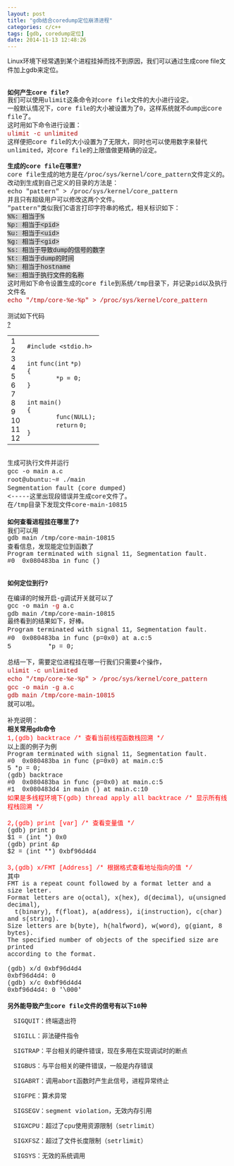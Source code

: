 ```yaml
---
layout: post
title: "gdb结合coredump定位崩溃进程"
categories: c/c++
tags: [gdb, coredump定位]
date: 2014-11-13 12:48:26
---
```


<span style="border-collapse: separate;">Linux环境下经常遇到某个进程挂掉而找不到原因，我们可以通过生成core file文件加上gdb来定位。</span></span></span></p>
<div>
	&nbsp;</div>
<div>
	<span style="font-size: 14px;"><strong><span style="font-family: courier new,courier,monospace;"><span style="border-collapse: separate;">如何产生core file?</span></span></strong></span></div>
<div>
	<span style="font-size: 14px;"><span style="font-family: courier new,courier,monospace;"><span style="border-collapse: separate;"><span style="line-height: 19px; background-color: rgb(255, 255, 255);">我们可以使用ulimit这条命令对core file文件的大小进行设定。</span></span></span></span></div>
<div>
	<span style="font-size: 14px;"><span style="font-family: courier new,courier,monospace;"><span style="line-height: 19px; background-color: rgb(255, 255, 255);">一般默认情况下，core file的大小被设置为了0，这样系统就不dump出core file了。</span></span></span></div>
<div>
	<span style="font-size: 14px;"><span style="font-family: courier new,courier,monospace;"><span style="line-height: 19px; background-color: rgb(255, 255, 255);">这时用如下命令进行设置：</span><br style="font-family: Verdana,Geneva,Arial,Helvetica,sans-serif; font-size: 13px; line-height: 19px; background-color: rgb(255, 255, 255);">
	<span style="line-height: 19px; background-color: rgb(255, 255, 255);"><font color="#AD0000">ulimit -c unlimited</font></span><br style="font-family: Verdana,Geneva,Arial,Helvetica,sans-serif; font-size: 13px; line-height: 19px; background-color: rgb(255, 255, 255);">
	<span style="line-height: 19px; background-color: rgb(255, 255, 255);">这样便把core file的大小设置为了无限大，同时也可以使用数字来替代unlimited，对core file的上限值做更精确的设定。</span></span></span></div>
<div>
	&nbsp;</div>
<div>
	<span style="font-size: 14px;"><strong><span style="font-family: courier new,courier,monospace;"><span style="line-height: 19px;">生成的core file在哪里?</span></span></strong></span></div>
<div>
	<span style="font-size: 14px;"><span style="font-family: courier new,courier,monospace;"><span style="line-height: 19px;"><span style="background-color: rgb(255, 255, 255);">core file生成的地方是在/proc/sys/kernel/core_pattern文件定义的。</span></span></span></span></div>
<div>
	<span style="font-size: 14px;"><span style="font-family: courier new,courier,monospace;"><span style="line-height: 19px;"><span style="background-color: rgb(255, 255, 255);">改动到生成到自己定义的目录的方法是：</span><br style="font-size: 13px; background-color: rgb(255, 255, 255);">
	<span style="background-color: rgb(255, 255, 255);">echo "pattern" &gt; /proc/sys/kernel/core_pattern</span><br style="font-size: 13px; background-color: rgb(255, 255, 255);">
	<span style="background-color: rgb(255, 255, 255);">并且只有超级用户可以修改这两个文件。</span></span></span></span></div>
<div>
	<span style="font-size: 14px;"><span style="font-family: courier new,courier,monospace;"><span style="line-height: 19px;"><span style="background-color: rgb(255, 255, 255);">"pattern"类似我们C语言打印字符串的格式，相关标识如下：</span></span></span></span></div>
<div>
	<span style="font-size: 14px;"><span style="font-family: courier new,courier,monospace;"><span style="line-height: 19px;"><span style="background-color: rgb(211, 211, 211);">%%: 相当于%</span><br>
	<span style="background-color: rgb(211, 211, 211);">%p: 相当于&lt;pid&gt;</span><br>
	<span style="background-color: rgb(211, 211, 211);">%u: 相当于&lt;uid&gt;</span><br>
	<span style="background-color: rgb(211, 211, 211);">%g: 相当于&lt;gid&gt;</span><br>
	<span style="background-color: rgb(211, 211, 211);">%s: 相当于导致dump的信号的数字</span><br>
	<span style="background-color: rgb(211, 211, 211);">%t: 相当于dump的时间</span><br>
	<span style="background-color: rgb(211, 211, 211);">%h: 相当于hostname</span><br>
	<span style="background-color: rgb(211, 211, 211);">%e: 相当于执行文件的名称</span></span></span></span></div>
<div>
	<span style="font-size: 14px;"><span style="font-family: courier new,courier,monospace;"><span style="line-height: 19px;">这时用如下命令设置生成的core file到系统/tmp目录下，并记录pid以及执行文件名</span></span></span></div>
<div>
	<span style="font-size: 14px;"><span style="font-family: courier new,courier,monospace;"><font color="#AD0000"><span style="line-height: 19px;"><span style="background-color: rgb(255, 255, 255);">echo "/tmp/core-%e-%p" &gt;&nbsp;</span></span><span style="line-height: 19px;">/proc/sys/kernel/core_pattern</span></font></span></span></div>
<div>
	&nbsp;</div>
<div>
	<span style="font-size: 14px;"><span style="font-family: courier new,courier,monospace;"><span style="line-height: 19px;"><span style="background-color: rgb(255, 255, 255);">测试如下代码</span></span></span></span></div>
<div>
	<div><div id="highlighter_838434" class="syntaxhighlighter  cpp"><div class="toolbar"><span><a href="#" class="toolbar_item command_help help">?</a></span></div><table border="0" cellpadding="0" cellspacing="0"><tbody><tr><td class="gutter"><div class="line number1 index0 alt2">1</div><div class="line number2 index1 alt1">2</div><div class="line number3 index2 alt2">3</div><div class="line number4 index3 alt1">4</div><div class="line number5 index4 alt2">5</div><div class="line number6 index5 alt1">6</div><div class="line number7 index6 alt2">7</div><div class="line number8 index7 alt1">8</div><div class="line number9 index8 alt2">9</div><div class="line number10 index9 alt1">10</div><div class="line number11 index10 alt2">11</div><div class="line number12 index11 alt1">12</div></td><td class="code"><div class="container"><div class="line number1 index0 alt2"><code class="cpp preprocessor">#include &lt;stdio.h&gt;</code></div><div class="line number2 index1 alt1">&nbsp;</div><div class="line number3 index2 alt2"><code class="cpp color1 bold">int</code> <code class="cpp plain">func(</code><code class="cpp color1 bold">int</code> <code class="cpp plain">*p)</code></div><div class="line number4 index3 alt1"><code class="cpp plain">{</code></div><div class="line number5 index4 alt2"><code class="cpp spaces">&nbsp;&nbsp;&nbsp;&nbsp;&nbsp;&nbsp;&nbsp;&nbsp;</code><code class="cpp plain">*p = 0;</code></div><div class="line number6 index5 alt1"><code class="cpp plain">}</code></div><div class="line number7 index6 alt2">&nbsp;</div><div class="line number8 index7 alt1"><code class="cpp color1 bold">int</code> <code class="cpp plain">main()</code></div><div class="line number9 index8 alt2"><code class="cpp plain">{</code></div><div class="line number10 index9 alt1"><code class="cpp spaces">&nbsp;&nbsp;&nbsp;&nbsp;&nbsp;&nbsp;&nbsp;&nbsp;</code><code class="cpp plain">func(NULL);</code></div><div class="line number11 index10 alt2"><code class="cpp spaces">&nbsp;&nbsp;&nbsp;&nbsp;&nbsp;&nbsp;&nbsp;&nbsp;</code><code class="cpp keyword bold">return</code> <code class="cpp plain">0;</code></div><div class="line number12 index11 alt1"><code class="cpp plain">}</code></div></div></td></tr></tbody></table></div></div>
</div>
<div>
	&nbsp;</div>
<div>
	<span style="font-size: 14px;"><span style="font-family: courier new,courier,monospace;"><span style="line-height: 19px;"><span style="background-color: rgb(255, 255, 255);">生成可执行文件并运行</span></span></span></span></div>
<div>
	<span style="font-size: 14px;"><span style="font-family: courier new,courier,monospace;"><span style="line-height: 19px;"><span style="background-color: rgb(255, 255, 255);">gcc -o main a.c</span></span></span></span></div>
<div>
	<span style="font-size: 14px;"><span style="font-family: courier new,courier,monospace;"><span style="line-height: 19px;"><span style="background-color: rgb(255, 255, 255);">root@ubuntu:~# ./main<br>
	Segmentation fault (core dumped)&nbsp;</span></span></span></span></div>
<div>
	<span style="font-size: 14px;"><span style="font-family: courier new,courier,monospace;"><span style="line-height: 19px;"><span style="background-color: rgb(255, 255, 255);">&lt;-----这里出现段错误并生成core文件了。</span></span></span></span></div>
<div>
	<span style="font-size: 14px;"><span style="font-family: courier new,courier,monospace;"><span style="line-height: 19px;"><span style="background-color: rgb(255, 255, 255);">在/tmp目录下发现文件</span></span>core-main-10815&nbsp;</span></span></div>
<div>
	&nbsp;</div>
<div>
	<span style="font-size: 14px;"><strong><span style="font-family: courier new,courier,monospace;">如何查看进程挂在哪里了?</span></strong></span></div>
<div>
	<span style="font-size: 14px;"><span style="font-family: courier new,courier,monospace;">我们可以用</span></span></div>
<div>
	<span style="font-size: 14px;"><span style="font-family: courier new,courier,monospace;">gdb main /tmp/core-main-10815&nbsp;</span></span></div>
<div>
	<span style="font-size: 14px;"><span style="font-family: courier new,courier,monospace;">查看信息，发现能定位到函数了</span></span></div>
<div>
	<span style="font-size: 14px;"><span style="font-family: courier new,courier,monospace;">Program terminated with signal 11, Segmentation fault.<br>
	#0&nbsp; 0x080483ba in func ()</span></span></div>
<div>
	&nbsp;</div>
<p>
	<span style="font-size: 14px;"><strong><span style="font-family: courier new,courier,monospace;">如何定位到行?</span></strong></span></p>
<div>
	<span style="font-size: 14px;"><span style="font-family: courier new,courier,monospace;">在编译的时候开启-g调试开关就可以了</span></span></div>
<div>
	<span style="font-size: 14px;"><span style="font-family: courier new,courier,monospace;"><span style="border-collapse: separate;"><span style="line-height: 19px;">gcc -o main&nbsp;<font color="#AD0000">-g</font>&nbsp;a.c</span></span></span></span></div>
<div>
	<span style="font-size: 14px;"><span style="font-family: courier new,courier,monospace;"><span style="border-collapse: separate;"><span style="line-height: 19px;"><span style="border-collapse: separate; line-height: normal;">gdb main /tmp/core-main-10815&nbsp;</span></span></span></span></span></div>
<div>
	<span style="font-size: 14px;"><span style="font-family: courier new,courier,monospace;"><span style="line-height: 19px;">最终看到的结果如下，好棒。</span></span></span></div>
<div>
	<span style="font-size: 14px;"><span style="font-family: courier new,courier,monospace;"><span style="border-collapse: separate;"><span style="line-height: 19px;">Program terminated with signal 11, Segmentation fault.<br>
	#0&nbsp; 0x080483ba in func (p=0x0) at a.c:5<br>
	5&nbsp;&nbsp;&nbsp;&nbsp;&nbsp;&nbsp;&nbsp;&nbsp;&nbsp; *p = 0;</span></span></span></span></div>
<div>
	&nbsp;</div>
<div>
	<span style="font-size: 14px;"><span style="font-family: courier new,courier,monospace;"><span style="line-height: 19px;">总结一下，需要定位进程挂在哪一行我们只需要4个操作，</span></span></span></div>
<div>
	<span style="font-size: 14px;"><span style="font-family: courier new,courier,monospace;"><font color="#AD0000"><span style="line-height: 19px;"><span style="border-collapse: separate; line-height: normal;"><span style="line-height: 19px;">ulimit -c unlimited</span></span></span></font></span></span></div>
<div>
	<span style="font-size: 14px;"><span style="font-family: courier new,courier,monospace;"><font color="#AD0000"><span style="line-height: 19px;"><span style="border-collapse: separate; line-height: normal;"><span style="line-height: 19px;"><span style="border-collapse: separate; line-height: normal;"><span style="line-height: 19px;"><span style="background-color: rgb(255, 255, 255);">echo "/tmp/core-%e-%p" &gt;&nbsp;</span></span><span style="line-height: 19px;">/proc/sys/kernel/core_pattern</span></span></span></span></span></font></span></span></div>
<div>
	<span style="font-size: 14px;"><span style="color: rgb(173, 0, 0); font-family: 'courier new',courier,monospace; line-height: 19px;">gcc -o main&nbsp;-g&nbsp;a.c</span></span></div>
<div>
	<span style="font-size: 14px;"><span style="color: rgb(173, 0, 0); font-family: 'courier new',courier,monospace;">gdb main /tmp/core-main-10815&nbsp;</span></span></div>
<div>
	<span style="font-size: 14px;"><span style="font-family: courier new,courier,monospace;">就可以啦。</span></span></div>
<div>
	&nbsp;</div>
<div>
	<span style="font-size: 14px;"><span style="font-family: courier new,courier,monospace;">补充说明：</span></span></div>
<div>
	<strong><span style="font-size: 14px;"><span style="font-family: courier new,courier,monospace;">相关常用gdb命令</span></span></strong></div>
<div>
	<span style="font-size: 14px;"><span style="font-family: courier new,courier,monospace;"><span style="color: rgb(255, 0, 0);">1,(gdb) backtrace /* 查看当前线程函数栈回溯 */</span></span></span></div>
<div>
	<span style="font-size: 14px;"><span style="font-family: courier new,courier,monospace;">以上面的例子为例</span></span></div>
<div>
	<span style="font-size: 14px;"><span style="font-family: courier new,courier,monospace;">Program terminated with signal 11, Segmentation fault.</span></span></div>
<div>
	<span style="font-size: 14px;"><span style="font-family: courier new,courier,monospace;">#0 &nbsp;0x080483ba in func (p=0x0) at main.c:5</span></span></div>
<div>
	<span style="font-size: 14px;"><span style="font-family: courier new,courier,monospace;">5<span class="Apple-tab-span" style="white-space: pre;"> </span>*p = 0;</span></span></div>
<div>
	<span style="font-size: 14px;"><span style="font-family: courier new,courier,monospace;">(gdb) backtrace</span></span></div>
<div>
	<span style="font-size: 14px;"><span style="font-family: courier new,courier,monospace;">#0 &nbsp;0x080483ba in func (p=0x0) at main.c:5</span></span></div>
<div>
	<span style="font-size: 14px;"><span style="font-family: courier new,courier,monospace;">#1 &nbsp;0x080483d4 in main () at main.c:10</span></span></div>
<div>
	<span style="color: rgb(255, 0, 0);"><span style="font-size: 14px;"><span style="font-family: courier new,courier,monospace;">如果是多线程环境下(gdb) thread apply all backtrace /* 显示所有线程栈回溯 */</span></span></span></div>
<div>
	&nbsp;</div>
<div>
	<span style="color: rgb(255, 0, 0);"><span style="font-size: 14px;"><span style="font-family: courier new,courier,monospace;">2,(gdb) print [var] /* 查看变量值 */</span></span></span></div>
<div>
	<span style="font-size: 14px;"><span style="font-family: courier new,courier,monospace;">(gdb) print p</span></span></div>
<div>
	<span style="font-size: 14px;"><span style="font-family: courier new,courier,monospace;">$1 = (int *) 0x0</span></span></div>
<div>
	<span style="font-size: 14px;"><span style="font-family: courier new,courier,monospace;">(gdb) print &amp;p</span></span></div>
<div>
	<span style="font-size: 14px;"><span style="font-family: courier new,courier,monospace;">$2 = (int **) 0xbf96d4d4</span></span></div>
<div>
	&nbsp;</div>
<div>
	<span style="color: rgb(255, 0, 0);"><span style="font-size: 14px;"><span style="font-family: courier new,courier,monospace;">3,(gdb) x/FMT [Address] /* 根据格式查看地址指向的值 */</span></span></span></div>
<div>
	<span style="font-size: 14px;"><span style="font-family: courier new,courier,monospace;">其中</span></span></div>
<div>
	<span style="font-size: 14px;"><span style="font-family: courier new,courier,monospace;">FMT is a repeat count followed by a format letter and a size letter.</span></span></div>
<div>
	<span style="font-size: 14px;"><span style="font-family: courier new,courier,monospace;">Format letters are o(octal), x(hex), d(decimal), u(unsigned decimal),</span></span></div>
<div>
	<span style="font-size: 14px;"><span style="font-family: courier new,courier,monospace;">&nbsp; t(binary), f(float), a(address), i(instruction), c(char) and s(string).</span></span></div>
<div>
	<span style="font-size: 14px;"><span style="font-family: courier new,courier,monospace;">Size letters are b(byte), h(halfword), w(word), g(giant, 8 bytes).</span></span></div>
<div>
	<span style="font-size: 14px;"><span style="font-family: courier new,courier,monospace;">The specified number of objects of the specified size are printed</span></span></div>
<div>
	<span style="font-size: 14px;"><span style="font-family: courier new,courier,monospace;">according to the format.</span></span></div>
<div>
	&nbsp;</div>
<div>
	<span style="font-size: 14px;"><span style="font-family: courier new,courier,monospace;">(gdb) x/d 0xbf96d4d4</span></span></div>
<div>
	<span style="font-size: 14px;"><span style="font-family: courier new,courier,monospace;">0xbf96d4d4:<span class="Apple-tab-span" style="white-space: pre;"> </span>0</span></span></div>
<div>
	<div>
		<span style="font-size: 14px;"><span style="font-family: courier new,courier,monospace;">(gdb) x/c 0xbf96d4d4</span></span></div>
	<div>
		<span style="font-size: 14px;"><span style="font-family: courier new,courier,monospace;">0xbf96d4d4:<span class="Apple-tab-span" style="white-space: pre;"> </span>0 '\000'</span></span></div>
	<div>
		&nbsp;</div>
</div>
<div>
	<strong><span style="font-size: 14px;"><span style="font-family: courier new,courier,monospace;">另外能导致产生core file文件的信号有以下10种</span></span></strong></div>
<div>
	<p style="margin-left: 10.5pt;">
		<span style="font-size: 14px;"><span style="font-family: courier new,courier,monospace;">SIGQUIT：终端退出符</span></span></p>
	<p style="margin-left: 10.5pt;">
		<span style="font-size: 14px;"><span style="font-family: courier new,courier,monospace;">SIGILL：非法硬件指令</span></span></p>
	<p style="margin-left: 10.5pt;">
		<span style="font-size: 14px;"><span style="font-family: courier new,courier,monospace;">SIGTRAP：平台相关的硬件错误，现在多用在实现调试时的断点</span></span></p>
	<p style="margin-left: 10.5pt;">
		<span style="font-size: 14px;"><span style="font-family: courier new,courier,monospace;">SIGBUS：与平台相关的硬件错误，一般是内存错误</span></span></p>
	<p style="margin-left: 10.5pt;">
		<span style="font-size: 14px;"><span style="font-family: courier new,courier,monospace;">SIGABRT：调用abort函数时产生此信号，进程异常终止</span></span></p>
	<p style="margin-left: 10.5pt;">
		<span style="font-size: 14px;"><span style="font-family: courier new,courier,monospace;">SIGFPE：算术异常</span></span></p>
	<p style="margin-left: 10.5pt;">
		<span style="font-size: 14px;"><span style="font-family: courier new,courier,monospace;">SIGSEGV：segment violation，无效内存引用</span></span></p>
	<p style="margin-left: 10.5pt;">
		<span style="font-size: 14px;"><span style="font-family: courier new,courier,monospace;">SIGXCPU：超过了cpu使用资源限制（setrlimit）</span></span></p>
	<p style="margin-left: 10.5pt;">
		<span style="font-size: 14px;"><span style="font-family: courier new,courier,monospace;">SIGXFSZ：超过了文件长度限制（setrlimit）</span></span></p>
	<p style="margin-left: 10.5pt;">
		<span style="font-size: 14px;"><span style="font-family: courier new,courier,monospace;">SIGSYS：无效的系统调用</span>

